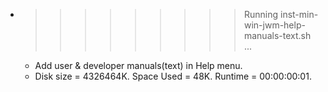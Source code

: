 * >>>>>>>>> Running inst-min-win-jwm-help-manuals-text.sh ...
  * Add user & developer manuals(text) in Help menu.
  * Disk size = 4326464K. Space Used = 48K. Runtime = 00:00:00:01.
